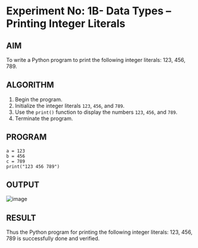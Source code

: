 # Experiment No: 1B- Data Types – Printing Integer Literals

## AIM  
To write a Python program to print the following integer literals: 123, 456, 789.

## ALGORITHM  
1. Begin the program.  
2. Initialize the integer literals `123`, `456`, and `789`.  
3. Use the `print()` function to display the numbers `123`, `456`, and `789`.  
4. Terminate the program.

## PROGRAM
```
a = 123
b = 456
c = 789
print("123 456 789")

```
## OUTPUT
![image](https://github.com/user-attachments/assets/3bc2b99d-2a76-479a-8f3d-9724e84ee405)


## RESULT
Thus the Python program for printing the following integer literals: 123, 456, 789 is successfully done and verified.

